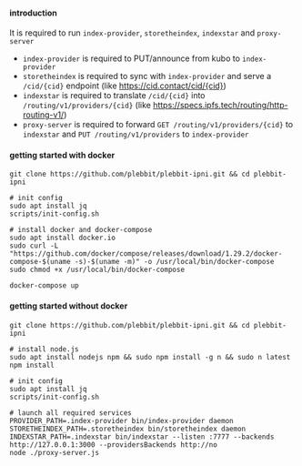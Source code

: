 #### introduction

It is required to run `index-provider`, `storetheindex`, `indexstar` and `proxy-server`

- `index-provider` is required to PUT/announce from kubo to `index-provider`
- `storetheindex` is required to sync with `index-provider` and serve a `/cid/{cid}` endpoint (like https://cid.contact/cid/{cid})
- `indexstar` is required to translate `/cid/{cid}` into `/routing/v1/providers/{cid}` (like https://specs.ipfs.tech/routing/http-routing-v1/)
- `proxy-server` is required to forward `GET /routing/v1/providers/{cid}` to `indexstar` and `PUT /routing/v1/providers` to `index-provider` 

#### getting started with docker
```
git clone https://github.com/plebbit/plebbit-ipni.git && cd plebbit-ipni

# init config
sudo apt install jq
scripts/init-config.sh

# install docker and docker-compose
sudo apt install docker.io
sudo curl -L "https://github.com/docker/compose/releases/download/1.29.2/docker-compose-$(uname -s)-$(uname -m)" -o /usr/local/bin/docker-compose
sudo chmod +x /usr/local/bin/docker-compose

docker-compose up
```

#### getting started without docker
```
git clone https://github.com/plebbit/plebbit-ipni.git && cd plebbit-ipni

# install node.js
sudo apt install nodejs npm && sudo npm install -g n && sudo n latest
npm install

# init config
sudo apt install jq
scripts/init-config.sh

# launch all required services
PROVIDER_PATH=.index-provider bin/index-provider daemon
STORETHEINDEX_PATH=.storetheindex bin/storetheindex daemon
INDEXSTAR_PATH=.indexstar bin/indexstar --listen :7777 --backends http://127.0.0.1:3000 --providersBackends http://no
node ./proxy-server.js
```
